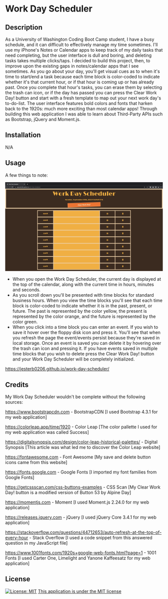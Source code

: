 # Work Day Scheduler

## Description

As a University of Washington Coding Boot Camp student, I have a busy schedule, and it can difficult to effectively manage my time sometimes. I'll use my iPhone's Notes or Calendar apps to keep track of my daily tasks that need completing, but the user interface is dull and boring, and deleting tasks takes multiple clicks/taps. I decided to build this project, then, to improve upon the existing gaps in notes/calendar apps that I see sometimes. As you go about your day, you'll get visual cues as to when it's time to start/end a task because each time block is color-coded to indicate whether it's that current hour, or if that hour is coming up or has already past. Once you complete that hour's tasks, you can erase them by selecting the trash can icon, or if the day has passed you can press the Clear Work Day! button and start with a fresh template to map out your next work day's to-do-list. The user interface features bold colors and fonts that harken back to the 1920s: much more exciting than most calendar apps! Through building this web application I was able to learn about Third-Party APIs such as Bootstrap, jQuery and Moment.js.

## Installation

N/A

## Usage

A few things to note:

![Work Day Scheduler Screenshot](Assets/Images/work-day-scheduler.png)

- When you open the Work Day Scheduler, the current day is displayed at the top of the calendar, along with the current time in hours, minutes and seconds.
- As you scroll down you'll be presented with time blocks for standard business hours. When you view the time blocks you'll see that each time block is color-coded to indicate whether it is in the past, present, or future. The past is represented by the color yellow, the present is represented by the color orange, and the future is represented by the color green. 
- When you click into a time block you can enter an event. If you wish to save it hover over the floppy disk icon and press it. You'll see that when you refresh the page the event/events persist because they're saved in local storage. Once an event is saved you can delete it by hovering over the trash can icon and pressing it. If you have events saved in multiple time blocks that you wish to delete press the Clear Work Day! button and your Work Day Scheduler will be completely initialized.

https://jesterb0206.github.io/work-day-scheduler/

## Credits

My Work Day Scheduler wouldn't be complete without the following sources:

https://www.bootstrapcdn.com - BootstrapCDN [I used Bootstrap 4.3.1 for my web application]

https://colorleap.app/time/1920 - Color Leap [The color pallette I used for my web application was called Success]

https://digitalsynopsis.com/design/color-leap-historical-palettes/ - Digital Synopsis [This article was what led me to discover the Color Leap website]

https://fontawesome.com - Font Awesome [My save and delete button icons came from this website]

https://fonts.google.com - Google Fonts [I imported my font families from Google Fonts]

https://getcssscan.com/css-buttons-examples - CSS Scan [My Clear Work Day! button is a modified version of Button 53 by Alpine Day]

https://momentjs.com - Moment [I used Moment.js 2.24.0 for my web application]

https://releases.jquery.com - jQuery [I used jQuery Core 3.4.1 for my web application]

https://stackoverflow.com/questions/44712653/auto-refresh-at-the-top-of-every-hour - Stack Overflow [I used a code snippet from this answered question in my JavaScript file]

https://www.1001fonts.com/1920s+google-web-fonts.html?page=1 - 1001 Fonts [I used Carter One, Limelight and Yanone Kaffeesatz for my web application]

## License

[![License: MIT](https://img.shields.io/badge/License-MIT-yellow.svg)](https://opensource.org/licenses/MIT)
[This application is under the MIT license](https://opensource.org/licenses/MIT)
